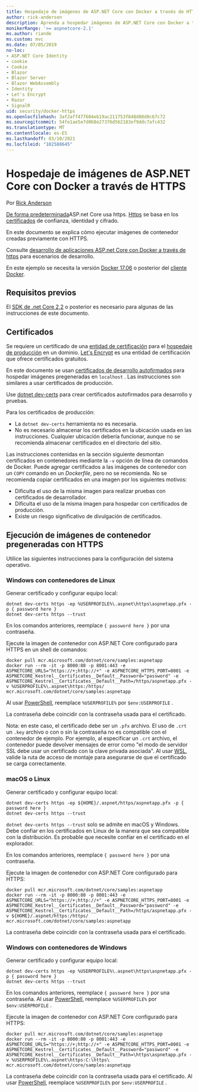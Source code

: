 ```yaml
---
title: Hospedaje de imágenes de ASP.NET Core con Docker a través de HTTPS
author: rick-anderson
description: Aprenda a hospedar imágenes de ASP.NET Core con Docker a través de HTTPS
monikerRange: '>= aspnetcore-2.1'
ms.author: riande
ms.custom: mvc
ms.date: 07/05/2019
no-loc:
- ASP.NET Core Identity
- cookie
- Cookie
- Blazor
- Blazor Server
- Blazor WebAssembly
- Identity
- Let's Encrypt
- Razor
- SignalR
uid: security/docker-https
ms.openlocfilehash: 3af2aff477604eb19ac211753f848d08d0c67c72
ms.sourcegitcommit: 54fe1ae5e7d068e27376d562183ef9ddc7afc432
ms.translationtype: MT
ms.contentlocale: es-ES
ms.lasthandoff: 03/10/2021
ms.locfileid: "102588645"
---
```

# <a name="hosting-aspnet-core-images-with-docker-over-https"></a>Hospedaje de imágenes de ASP.NET Core con Docker a través de HTTPS

Por [Rick Anderson](https://twitter.com/RickAndMSFT)

[De forma predeterminada](./enforcing-ssl.md)ASP.net Core usa https. [Https](https://en.wikipedia.org/wiki/HTTPS) se basa en los [certificados](https://en.wikipedia.org/wiki/Public_key_certificate) de confianza, identidad y cifrado.

En este documento se explica cómo ejecutar imágenes de contenedor creadas previamente con HTTPS.

Consulte [desarrollo de aplicaciones ASP.net Core con Docker a través de https](https://github.com/dotnet/dotnet-docker/blob/main/samples/run-aspnetcore-https-development.md) para escenarios de desarrollo.

En este ejemplo se necesita la versión [Docker 17.06](https://docs.docker.com/release-notes/docker-ce) o posterior del [cliente Docker](https://www.docker.com/products/docker).

## <a name="prerequisites"></a>Requisitos previos

El [SDK de .net Core 2,2](https://dotnet.microsoft.com/download) o posterior es necesario para algunas de las instrucciones de este documento.

## <a name="certificates"></a>Certificados

Se requiere un certificado de una [entidad de certificación](https://wikipedia.org/wiki/Certificate_authority) para el [hospedaje de producción](https://blogs.msdn.microsoft.com/webdev/2017/11/29/configuring-https-in-asp-net-core-across-different-platforms/) en un dominio. [Let's Encrypt](https://letsencrypt.org/) es una entidad de certificación que ofrece certificados gratuitos.

En este documento se usan [certificados de desarrollo autofirmados](https://en.wikipedia.org/wiki/Self-signed_certificate) para hospedar imágenes pregeneradas en `localhost` . Las instrucciones son similares a usar certificados de producción.

Use [dotnet dev-certs](/dotnet/core/additional-tools/self-signed-certificates-guide) para crear certificados autofirmados para desarrollo y pruebas.

Para los certificados de producción:

* La `dotnet dev-certs` herramienta no es necesaria.
* No es necesario almacenar los certificados en la ubicación usada en las instrucciones. Cualquier ubicación debería funcionar, aunque no se recomienda almacenar certificados en el directorio del sitio.

Las instrucciones contenidas en la sección siguiente desmontan certificados en contenedores mediante la `-v` opción de línea de comandos de Docker. Puede agregar certificados a las imágenes de contenedor con un `COPY` comando en un *Dockerfile*, pero no se recomienda. No se recomienda copiar certificados en una imagen por los siguientes motivos:

* Dificulta el uso de la misma imagen para realizar pruebas con certificados de desarrollador.
* Dificulta el uso de la misma imagen para hospedar con certificados de producción.
* Existe un riesgo significativo de divulgación de certificados.

## <a name="running-pre-built-container-images-with-https"></a>Ejecución de imágenes de contenedor pregeneradas con HTTPS

Utilice las siguientes instrucciones para la configuración del sistema operativo.

### <a name="windows-using-linux-containers"></a>Windows con contenedores de Linux

Generar certificado y configurar equipo local:

```dotnetcli
dotnet dev-certs https -ep %USERPROFILE%\.aspnet\https\aspnetapp.pfx -p { password here }
dotnet dev-certs https --trust
```

En los comandos anteriores, reemplace `{ password here }` por una contraseña.

Ejecute la imagen de contenedor con ASP.NET Core configurado para HTTPS en un shell de comandos:

```console
docker pull mcr.microsoft.com/dotnet/core/samples:aspnetapp
docker run --rm -it -p 8000:80 -p 8001:443 -e ASPNETCORE_URLS="https://+;http://+" -e ASPNETCORE_HTTPS_PORT=8001 -e ASPNETCORE_Kestrel__Certificates__Default__Password="password" -e ASPNETCORE_Kestrel__Certificates__Default__Path=/https/aspnetapp.pfx -v %USERPROFILE%\.aspnet\https:/https/ mcr.microsoft.com/dotnet/core/samples:aspnetapp
```

Al usar [PowerShell](/powershell/scripting/overview), reemplace `%USERPROFILE%` por `$env:USERPROFILE` .

La contraseña debe coincidir con la contraseña usada para el certificado.


Nota: en este caso, el certificado debe ser un `.pfx` archivo.  El uso de `.crt` un `.key` archivo o con o sin la contraseña no es compatible con el contenedor de ejemplo.  Por ejemplo, al especificar un `.crt` archivo, el contenedor puede devolver mensajes de error como "el modo de servidor SSL debe usar un certificado con la clave privada asociada". Al usar [WSL](/windows/wsl/about), valide la ruta de acceso de montaje para asegurarse de que el certificado se carga correctamente.

### <a name="macos-or-linux"></a>macOS o Linux

Generar certificado y configurar equipo local:

```dotnetcli
dotnet dev-certs https -ep ${HOME}/.aspnet/https/aspnetapp.pfx -p { password here }
dotnet dev-certs https --trust
```

`dotnet dev-certs https --trust` solo se admite en macOS y Windows. Debe confiar en los certificados en Linux de la manera que sea compatible con la distribución. Es probable que necesite confiar en el certificado en el explorador.

En los comandos anteriores, reemplace `{ password here }` por una contraseña.

Ejecute la imagen de contenedor con ASP.NET Core configurado para HTTPS:

```console
docker pull mcr.microsoft.com/dotnet/core/samples:aspnetapp
docker run --rm -it -p 8000:80 -p 8001:443 -e ASPNETCORE_URLS="https://+;http://+" -e ASPNETCORE_HTTPS_PORT=8001 -e ASPNETCORE_Kestrel__Certificates__Default__Password="password" -e ASPNETCORE_Kestrel__Certificates__Default__Path=/https/aspnetapp.pfx -v ${HOME}/.aspnet/https:/https/ mcr.microsoft.com/dotnet/core/samples:aspnetapp
```

La contraseña debe coincidir con la contraseña usada para el certificado.

### <a name="windows-using-windows-containers"></a>Windows con contenedores de Windows

Generar certificado y configurar equipo local:

```dotnetcli
dotnet dev-certs https -ep %USERPROFILE%\.aspnet\https\aspnetapp.pfx -p { password here }
dotnet dev-certs https --trust
```

En los comandos anteriores, reemplace `{ password here }` por una contraseña. Al usar [PowerShell](/powershell/scripting/overview), reemplace `%USERPROFILE%` por `$env:USERPROFILE` .

Ejecute la imagen de contenedor con ASP.NET Core configurado para HTTPS:

```console
docker pull mcr.microsoft.com/dotnet/core/samples:aspnetapp
docker run --rm -it -p 8000:80 -p 8001:443 -e ASPNETCORE_URLS="https://+;http://+" -e ASPNETCORE_HTTPS_PORT=8001 -e ASPNETCORE_Kestrel__Certificates__Default__Password="password" -e ASPNETCORE_Kestrel__Certificates__Default__Path=\https\aspnetapp.pfx -v %USERPROFILE%\.aspnet\https:C:\https\ mcr.microsoft.com/dotnet/core/samples:aspnetapp
```

La contraseña debe coincidir con la contraseña usada para el certificado. Al usar [PowerShell](/powershell/scripting/overview), reemplace `%USERPROFILE%` por `$env:USERPROFILE` .
